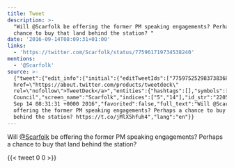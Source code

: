 ```yaml
---
title: Tweet
description: >-
  "Will @Scarfolk be offering the former PM speaking engagements? Perhaps a
  chance to buy that land behind the station? "
date: '2016-09-14T08:09:31+01:00'
links:
  - 'https://twitter.com/Scarfolk/status/775961719734538240'
mentions:
  - '@Scarfolk'
source: >-
  {"tweet":{"edit_info":{"initial":{"editTweetIds":["775975252983738368"],"editableUntil":"2016-09-14T09:31:31.891Z","editsRemaining":"5","isEditEligible":true}},"retweeted":false,"source":"<a
  href=\"https://about.twitter.com/products/tweetdeck\"
  rel=\"nofollow\">TweetDeck</a>","entities":{"hashtags":[],"symbols":[],"user_mentions":[{"name":"Scarfolk
  Council","screen_name":"Scarfolk","indices":["5","14"],"id_str":"2205409970","id":"2205409970"}],"urls":[{"url":"https://t.co/jMlX5hfuh4","expanded_url":"https://twitter.com/Scarfolk/status/775961719734538240","display_url":"twitter.com/Scarfolk/statu…","indices":["117","140"]}]},"display_text_range":["0","140"],"favorite_count":"0","id_str":"775975252983738368","truncated":false,"retweet_count":"0","id":"775975252983738368","possibly_sensitive":false,"created_at":"Wed
  Sep 14 08:31:31 +0000 2016","favorited":false,"full_text":"Will @Scarfolk be
  offering the former PM speaking engagements? Perhaps a chance to buy that land
  behind the station? https://t.co/jMlX5hfuh4","lang":"en"}}
---
```

Will [@Scarfolk](https://twitter.com/@Scarfolk) be offering the former PM speaking engagements? Perhaps a chance to buy that land behind the station? 
    
{{< tweet 0 0 >}}
    
